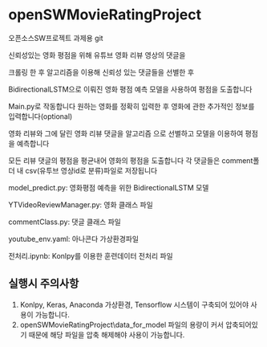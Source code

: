 # openSWMovieRatingProject
오픈소스SW프로젝트 과제용 git

신뢰성있는 영화 평점을 위해 유튜브 영화 리뷰 영상의 댓글을

크롤링 한 후 알고리즘을 이용해 신뢰성 있는 댓글들을 선별한 후

BidirectionalLSTM으로 이뤄진 영화 평점 예측 모델을 사용하여 평점을 도출합니다

Main.py로 작동합니다
원하는 영화를 정확히 입력한 후
영화에 관한 추가적인 정보를 입력합니다(optional)

영화 리뷰와 그에 달린 영화 리뷰 댓글을 알고리즘 으로 선별하고
모델을 이용하여 평점을 예측합니다

모든 리뷰 댓글의 평점을 평균내어 영화의 평점을 도출합니다
각 댓글들은 comment폴더 내 csv(유투브 영상id로 분류)파일로 저장됩니다




model_predict.py:
  영화평점 예측을 위한 BidirectionalLSTM 모델
  
  
YTVideoReviewManager.py:
  영화 클래스 파일
  
  
commentClass.py:
  댓글 클래스 파일
  
  
youtube_env.yaml:
  아나콘다 가상환경파일
  
  
전처리.ipynb:
  Konlpy를 이용한 훈련데이터 전처리 파일

## 실행시 주의사항
  1. Konlpy, Keras, Anaconda 가상환경, Tensorflow 시스템이 구축되어 있어야 사용이 가능합니다.
  2. openSWMovieRatingProject\data_for_model 파일의 용량이 커서 압축되어있기 때문에 해당 파일을 압축 해제해야 사용이 가능합니다.
